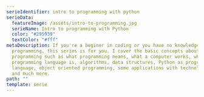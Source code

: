 ```yaml
---
serieIdentifier: intro to programming with python
serieData:
  featureImage: /assets/intro-to-programming.jpg
  serieName: Intro to programming with Python
  color: "#295939"
  textColor: "#fff"
metaDescription: If you're a beginer in coding or you have no knowledge about
  programming, this series is for you. I cover the basic concepts about
  programming such as what programming means, what a computer works, what a
  programming language is, algorithms, data structures, Python as programming
  language, object oriented programming, some applications with technologies,
  and much more.
path: ""
template: serie
---
```

